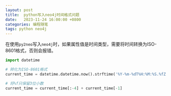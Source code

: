 ```yaml
---
layout: post
title:  python写入neo4j时间格式问题
date:   2023-11-24 16:00:00 +0800
categories: 编程随笔
tags: python neo4j
---
```


在使用`py2neo`写入`neo4j`时，如果属性值是时间类型，需要将时间转换为ISO-8601格式，否则会报错。

```python
import datetime

# 转化为ISO-8601格式
current_time = datetime.datetime.now().strftime('%Y-%m-%dT%H:%M:%S.%fZ')

# 将%f只保留3位小数
current_time = current_time[:-4] + current_time[-1]
```
